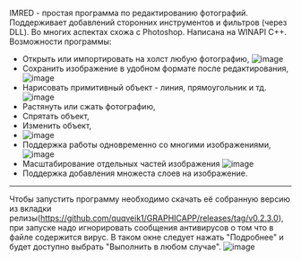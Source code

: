 IMRED - простая программа по редактированию фотографий. Поддерживает добавлений сторонних инструментов и фильтров (через DLL). Во многих аспектах схожа с Photoshop. Написана на WINAPI C++. Возможности программы: 
- Открыть или импортировать на холст любую фотографию, 
 ![image](https://user-images.githubusercontent.com/64206443/182854548-5493df0f-4b0f-462f-ae83-fcb3d7c1221d.png)
- Сохранить изображение в удобном формате после редактирования,
![image](https://user-images.githubusercontent.com/64206443/182854882-eaae5da0-4436-47eb-acc9-706e0200fe26.png)
- Нарисовать примитивный объект - линия, прямоугольник и тд.
![image](https://user-images.githubusercontent.com/64206443/182887519-8bdfe034-2045-446b-b26c-abaea4d3cd8b.png)
- Растянуть или сжать фотографию,
- Спрятать объект,
- Изменить объект,
- ![image](https://user-images.githubusercontent.com/64206443/182855280-365db4ca-9b22-4d17-bdec-b1cfa9bce683.png)
- Поддержка работы одновременно со многими изображениями,
![image](https://user-images.githubusercontent.com/64206443/182855149-a77719ec-10ab-4451-8693-fea855a967c4.png)
- Масштабирование отдельных частей изображения
![image](https://user-images.githubusercontent.com/64206443/182855416-b7e66951-b153-41f8-92a7-ae3a7207d623.png)
- Поддержка добавления множеста слоев на изображение.
______________________________________________________________________________________________________________
Чтобы запустить программу необходимо скачать её собранную версию из вкладки релизы(https://github.com/quqveik1/GRAPHICAPP/releases/tag/v0.2.3.0),
при запуске надо игнорировать сообщения антивирусов о том что в файле содержится вирус.
В таком окне следует нажать "Подробнее" и будет доступно выбрать "Выполнить в любом случае".
![image](https://user-images.githubusercontent.com/64206443/182850947-0855e7db-f4b7-4635-a350-d6ce149e3541.png)




